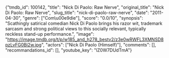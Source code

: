 {"tmdb_id": 100142, "title": "Nick Di Paolo: Raw Nerve", "original_title": "Nick Di Paolo: Raw Nerve", "slug_title": "nick-di-paolo-raw-nerve", "date": "2011-04-30", "genre": ["Com\u00e9die"], "score": "0.0/10", "synopsis": "Scathingly satirical comedian Nick Di Paolo brings his razor wit, trademark sarcasm and strong political views to this socially relevant, typically reckless stand-up performance.", "image": "https://image.tmdb.org/t/p/w185_and_h278_bestv2/z3e0wRWFL3XMNSD8pzLvFG0Bi2w.jpg", "actors": ["Nick Di Paolo (Himself)"], "comments": [], "recommandations_id": [], "youtube_key": "lZ0W7DUdTmA"}